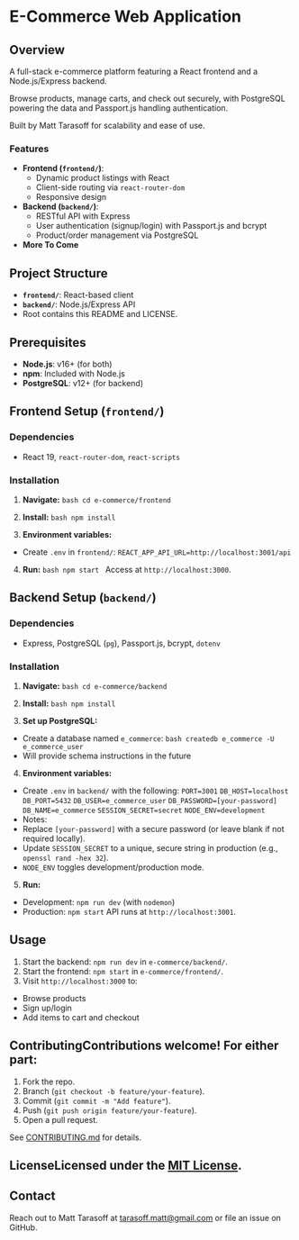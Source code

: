 # E-Commerce Web Application

## Overview

A full-stack e-commerce platform featuring a React frontend and a Node.js/Express backend. 

Browse products, manage carts, and check out securely, with PostgreSQL powering the data and Passport.js handling authentication. 

Built by Matt Tarasoff for scalability and ease of use.

### Features
- **Frontend (`frontend/`)**:
  - Dynamic product listings with React
  - Client-side routing via `react-router-dom`
  - Responsive design
- **Backend (`backend/`)**:
  - RESTful API with Express
  - User authentication (signup/login) with Passport.js and bcrypt
  - Product/order management via PostgreSQL
- **More To Come**

## Project Structure
- **`frontend/`**: React-based client
- **`backend/`**: Node.js/Express API
- Root contains this README and LICENSE.

## Prerequisites
- **Node.js**: v16+ (for both)
- **npm**: Included with Node.js
- **PostgreSQL**: v12+ (for backend)

## Frontend Setup (`frontend/`)
### Dependencies
- React 19, `react-router-dom`, `react-scripts`

### Installation
1. **Navigate:** 
```bash cd e-commerce/frontend ```

2. **Install:**
```bash npm install ```

3. **Environment variables:**
- Create `.env` in `frontend/`:
 ``` REACT_APP_API_URL=http://localhost:3001/api ```

4. **Run:**
 ```bash npm start ```
  Access at `http://localhost:3000`.

## Backend Setup (`backend/`)
### Dependencies
- Express, PostgreSQL (`pg`), Passport.js, bcrypt, `dotenv`

### Installation
1. **Navigate:**
 ```bash cd e-commerce/backend ```

2. **Install:**
 ```bash npm install ```

3. **Set up PostgreSQL:**
 - Create a database named `e_commerce`:
  ```bash createdb e_commerce -U e_commerce_user ```
 - Will provide schema instructions in the future

4. **Environment variables:**
 - Create `.env` in `backend/` with the following:
  ``` PORT=3001 ```
  ``` DB_HOST=localhost ```
  ``` DB_PORT=5432 ``` 
  ``` DB_USER=e_commerce_user ```
  ``` DB_PASSWORD=[your-password] ```
  ``` DB_NAME=e_commerce ```
  ``` SESSION_SECRET=secret ```
  ``` NODE_ENV=development ```
 - Notes:
  - Replace `[your-password]` with a secure password (or leave blank if not required locally).
  - Update `SESSION_SECRET` to a unique, secure string in production (e.g., `openssl rand -hex 32`).
  - `NODE_ENV` toggles development/production mode.

5. **Run:**
 - Development: `npm run dev` (with `nodemon`)
 - Production: `npm start`
   API runs at `http://localhost:3001`.

## Usage
1. Start the backend: `npm run dev` in `e-commerce/backend/`.
2. Start the frontend: `npm start` in `e-commerce/frontend/`.
3. Visit `http://localhost:3000` to:
 - Browse products 
 - Sign up/login 
 - Add items to cart and checkout

## ContributingContributions welcome! For either part:
1. Fork the repo.
2. Branch (`git checkout -b feature/your-feature`).
3. Commit (`git commit -m "Add feature"`).
4. Push (`git push origin feature/your-feature`).
5. Open a pull request.

See [CONTRIBUTING.md](CONTRIBUTING.md) for details.

## LicenseLicensed under the [MIT License](LICENSE).

## Contact
Reach out to Matt Tarasoff at tarasoff.matt@gmail.com or file an issue on GitHub.